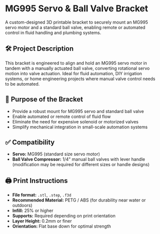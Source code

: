 # MG995 Servo & Ball Valve Bracket

A custom-designed 3D printable bracket to securely mount an MG995 servo motor and a standard ball valve, enabling remote or automated control in fluid handling and plumbing systems.

## 🛠️ Project Description

This bracket is engineered to align and hold an MG995 servo motor in tandem with a manually actuated ball valve, converting rotational servo motion into valve actuation. Ideal for fluid automation, DIY irrigation systems, or home engineering projects where manual valve control needs to be automated.

## 🎯 Purpose of the Bracket

- Provide a robust mount for MG995 servo and standard ball valve
- Enable automated or remote control of fluid flow
- Eliminate the need for expensive solenoid or motorized valves
- Simplify mechanical integration in small-scale automation systems

## ✅ Compatibility
- **Servo:** MG995 (standard size servo motor)
- **Ball Valve Compressor:** 1/4" manual ball valves with lever handle (modification may be required for different sizes or handle designs)

## 🖨️ Print Instructions

- **File format:** `.stl`, `.step`, `.f3d`
- **Recommended Material:** PETG / ABS (for durability near water or outdoors)
- **Infill:** 25% or higher
- **Supports:** Required depending on print orientation
- **Layer Height:** 0.2mm or finer
- **Orientation:** Flat base down for optimal strength
